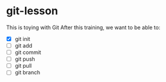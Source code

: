 # git-lesson
This is toying with Git
After this training, we want to be able to:
- [x] git init
- [ ] git add
- [ ] git commit
- [ ] git push
- [ ] git pull
- [ ] git branch